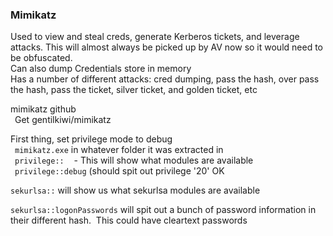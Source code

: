 ### Mimikatz

Used to view and steal creds, generate Kerberos tickets, and leverage attacks.  This will almost always be picked up by AV now so it would need to be obfuscated.  
Can also dump Credentials store in memory  
Has a number of different attacks: cred dumping, pass the hash, over pass the hash, pass the ticket, silver ticket, and golden ticket, etc

mimikatz github  
&ensp;Get gentilkiwi/mimikatz

First thing, set privilege mode to debug  
&ensp;`mimikatz.exe` in whatever folder it was extracted in  
&ensp;`privilege::`    - This will show what modules are available  
&ensp;`privilege::debug` (should spit out privilege '20' OK  

`sekurlsa::` will show us what sekurlsa modules are available

`sekurlsa::logonPasswords` will spit out a bunch of password information in their different hash.  This could have cleartext passwords
